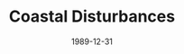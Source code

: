 ---
layout: productions
title: Coastal Disturbances
date: 1989-12-31
approx_date: year
Theatre: Jacksonville Actors Theatre
cast:
crew:
- Director: Michael Lipp
---